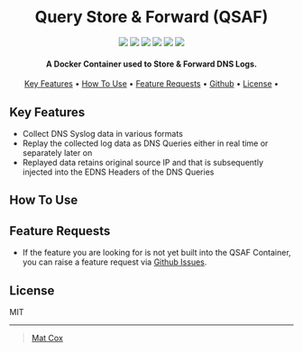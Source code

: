
<style>
  .paramName {
    white-space: nowrap;
  }
</style>

<h1 align="center">
  <br>
  <!--<a href=""><img src="" alt="Markdownify" width="200"></a>-->
  <br>
  Query Store & Forward (QSAF)
  <br>
</h1>

<p align="center">
  <a href="https://github.com/TehMuffinMoo/qsaf"><img src="https://img.shields.io/github/v/release/TehMuffinMoo/qsaf.svg?label=Github Release"></a>
  <a href="https://github.com/TehMuffinMoo/qsaf"><img src="https://img.shields.io/github/languages/code-size/TehMuffinMoo/qsaf.svg?label=Code%20Size"></a>
  <a href="https://raw.githubusercontent.com/TehMuffinMoo/qsaf/main/LICENSE"><img src="https://img.shields.io/github/license/TehMuffinMoo/qsaf?label=License"></a>
  <a href="https://github.com/TehMuffinMoo/qsaf/releases"><img src="https://img.shields.io/github/release-date/tehmuffinmoo/qsaf?label=Latest%20Release"></a>
  <a href="https://qsaf.readthedocs.io"><img src="https://img.shields.io/readthedocs/qsaf?label=Docs"></a>
  <a href="https://www.codefactor.io/repository/github/tehmuffinmoo/qsaf"><img src="https://www.codefactor.io/repository/github/tehmuffinmoo/qsaf/badge"></a>
</p>

<h4 align="center">A Docker Container used to Store & Forward DNS Logs.</h4>

<p align="center">
  <a href="#key-features">Key Features</a> •
  <a href="#how-to-use">How To Use</a> •
  <a href="#key-features">Feature Requests</a> •
  <a href="https://github.com/TehMuffinMoo/qsaf" target="_blank">Github</a> •
  <a href="#license">License</a> •
</p>

## Key Features

* Collect DNS Syslog data in various formats
* Replay the collected log data as DNS Queries either in real time or separately later on
* Replayed data retains original source IP and that is subsequently injected into the EDNS Headers of the DNS Queries

## How To Use


## Feature Requests

* If the feature you are looking for is not yet built into the QSAF Container, you can raise a feature request via [Github Issues](https://github.com/TehMuffinMoo/qsaf/issues).

## License

MIT

---

> [Mat Cox]()
